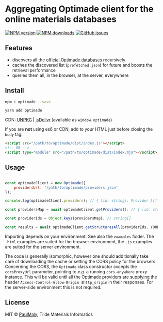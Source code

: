 # Aggregating Optimade client for the online materials databases

[![NPM version](https://img.shields.io/npm/v/optimade.svg?style=flat)](https://www.npmjs.com/package/optimade) [![NPM downloads](https://img.shields.io/npm/dm/optimade.svg?style=flat)](https://www.npmjs.com/package/optimade) [![GitHub issues](https://img.shields.io/github/issues/tilde-lab/optimade-client?style=flat)](https://github.com/tilde-lab/optimade-client/issues)

## Features

- discovers all the [official Optimade databases](https://providers.optimade.org) recursively
- caches the discovered list (`prefetched.json`) for future and boosts the retrieval performance
- queries them all, in the browser, at the server, everywhere

## Install

```bash
npm i optimade --save
```

```bash
yarn add optimade
```

CDN: [UNPKG](https://unpkg.com/optimade/) | [jsDelivr](https://cdn.jsdelivr.net/npm/optimade/) (available as `window.optimade`)

If you are **not** using es6 or CDN, add to your HTML just before closing the `body` tag:

```html
<script src="/path/to/optimade/dist/index.js"></script>
<!-- OR -->
<script type="module" src="/path/to/optimade/dist/index.mjs"></script>
```

## Usage

```javascript

const optimadeClient = new Optimade({
    providersUrl: '/path/to/optimade/providers.json'
});

console.log(optimadeClient.providers); // { [id: string]: Provider }[]

const providersMap = await optimadeClient.getProviders(); // { [id: string]: Provider }[]

const providerIds = Object.keys(providersMap); // string[]

const results = await optimadeClient.getStructuresAll(providerIds, YOUR_OPTIMADE_QUERY); // [Structures[], Provider][]
```

Importing depends on your environment. See also the `examples` folder. The `.html` examples are suited for the browser environment, the `.js` examples are suited for the server environment.

The code is generally isomorphic, however one should additionally take care of downloading the cache or setting the CORS policy for the browsers. Concerning the CORS, the `Optimade` class constructor accepts the `corsProxyUrl` parameter, pointing to _e.g._  a running `cors-anywhere` proxy instance. This will be valid until all the Optimade providers are supplying the header `Access-Control-Allow-Origin $http_origin` in their responses. For the server-side environment this is not required.

## License

MIT &copy; [PaulMaly](https://github.com/PaulMaly), Tilde Materials Informatics
